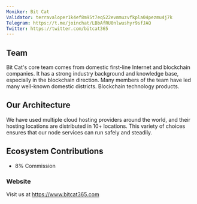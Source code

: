 ```yaml
---
Moniker: Bit Cat
Validator: terravaloper1k4ef8m95t7eq522evmmuzvfkpla04pezmu4j7k
Telegram: https://t.me/joinchat/LBbAfRU0nlwushyr9sfJAQ
Twitter: https://twitter.com/bitcat365
---
```



## Team

Bit Cat's core team comes from domestic first-line Internet and blockchain companies. It has a strong industry background and knowledge base, especially in the blockchain direction. Many members of the team have led many well-known domestic districts. Blockchain technology products.

## Our Architecture

We have used multiple cloud hosting providers around the world, and their hosting locations are distributed in 10+ locations. This variety of choices ensures that our node services can run safely and steadily.


## Ecosystem Contributions

- 8% Commission

### Website

Visit us at https://www.bitcat365.com
